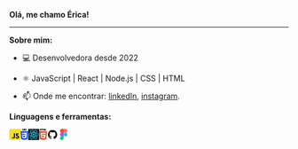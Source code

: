 **Olá, me chamo Érica!**

* * *

**Sobre mim:**
- 💻 Desenvolvedora desde 2022
- ⚛️ JavaScript | React | Node.js | CSS | HTML

- 📫 Onde me encontrar: [linkedIn](https://www.linkedin.com/in/blericalopes/), [instagram](https://www.instagram.com/blericalopes/).



**Linguagens e ferramentas:**

<img align="left" height="20" src="https://github.com/blericalopes/blericalopes/blob/main/%C3%8Dcones%20e%20imagens/javascript.svg">
<img align="left" height="20" src="https://github.com/blericalopes/blericalopes/blob/main/%C3%8Dcones%20e%20imagens/css.svg">
<img align="left" height="20" src="https://github.com/blericalopes/blericalopes/blob/main/%C3%8Dcones%20e%20imagens/react.svg">
<img align="left" height="20" src="https://github.com/blericalopes/blericalopes/blob/main/%C3%8Dcones%20e%20imagens/html.svg">
<img align="left" height="20" src="https://github.com/blericalopes/blericalopes/blob/main/%C3%8Dcones%20e%20imagens/github.svg">
<img align="left" height="20" src="https://github.com/blericalopes/blericalopes/blob/main/%C3%8Dcones%20e%20imagens/figma.svg">

